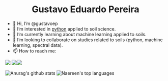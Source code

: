 <h1 align="center"> Gustavo Eduardo Pereira </h1>



- 👋  Hi, I’m @gustavoep
- 👀  I’m interested in [python](https://img.shields.io/badge/Python-3776AB?style=for-the-badge&logo=python&logoColor=white) applied to soil science.
- 🌱 I’m currently learning about machine learning applied to soils.
- 💞️ I’m looking to collaborate on studies related to soils (python, machine learning, spectral data).
- 📫 How to reach me: 

[<img src="https://img.shields.io/badge/GitHub-100000?style=for-the-badge&logo=github&logoColor=white"/>](https://github.com/gustavoep) [<img src="https://img.shields.io/badge/Gmail-D14836?style=for-the-badge&logo=gmail&logoColor=white"/>](gustavopereira5000@gmail.com)[<img src="https://img.shields.io/badge/linkedin-%230077B5.svg?&style=for-the-badge&logo=linkedin&logoColor=white" />](https://www.linkedin.com/in/gustavo-eduardo-pereira-15963923b)

![Anurag's github stats](https://github-readme-stats.vercel.app/api?username=gustavoep&theme=blue-green) ![Naereen's top languages](https://github-readme-stats.vercel.app/api/top-langs/?username=gustavoep&theme=blue-green)



